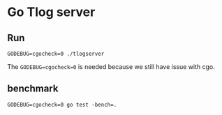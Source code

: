 # Go Tlog server

## Run

```
GODEBUG=cgocheck=0 ./tlogserver
```

The `GODEBUG=cgocheck=0` is needed because we still have issue with cgo.

## benchmark
```
GODEBUG=cgocheck=0 go test -bench=.
```
